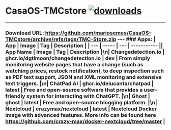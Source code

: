 # CasaOS-TMCstore [![downloads](https://img.shields.io/github/downloads/mariosemes/CasaOS-TMCstore/total)](https://img.shields.io/github/downloads/mariosemes/CasaOS-TMCstore/total)

---

### Download URL: https://github.com/mariosemes/CasaOS-TMCstore/archive/refs/tags/TMC-Store.zip --- ### Apps: | App | Image | Tag | Description | | --- | ----- | --- | ----------- || App Name | Image | Tag | Description |\n| Changedetection.io | ghcr.io/dgtlmoon/changedetection.io | dev | From simply monitoring website pages that have a change (such as watching prices, restock notification), to deep inspection such as PDF text support, JSON and XML monitoring and extensive text triggers. |\n| ChatPad AI | ghcr.io/deiucanta/chatpad | latest | Free and open-source software that provides a user-friendly system for interacting with ChatGPT. |\n| Ghost | ghost | latest | Free and open-source blogging platform. |\n| Nextcloud | crazymax/nextcloud | latest | Nextcloud Docker image with advanced features. More info can be found here https://github.com/crazy-max/docker-nextcloud/tree/master |

